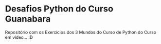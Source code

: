 # Desafios Python do Curso Guanabara

 Repositório com os Exercicios dos 3 Mundos do Curso de Python do Curso em video...
:D